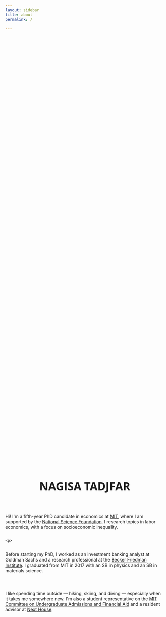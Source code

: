 ```yaml
---
layout: sidebar
title: about
permalink: /

---
```


<div style="display: flex; flex-direction: column; justify-content: center; min-height: 80vh; max-width: 700px; margin: 0 auto; text-align: left;">

  <h1 style="text-align: center; font-size: 2.2rem; font-family: Open Sans, sans-serif; margin-bottom: 2rem;">
    NAGISA TADJFAR
  </h1>


<br>

  <p>
Hi! I'm a fifth-year PhD candidate in economics at <a href="https://economics.mit.edu/" target="_blank">MIT</a>, where I am supported by the <a href="https://www.nsfgrfp.org/" target="_blank">National Science Foundation</a>. I research topics in labor economics, with a focus on socioeconomic inequality. 
  </p>

    <p>
Before starting my PhD, I worked as an investment banking analyst at Goldman Sachs and a research professional at the <a href="https://bfi.uchicago.edu/" target="_blank">Becker Friedman Institute</a>. I graduated from MIT in 2017 with an SB in physics and an SB in materials science. 
  </p>

  <p>
I like spending time outside &mdash; hiking, skiing, and diving &mdash; especially when it takes me somewhere new. I'm also a student representative on the <a href="https://facultygovernance.mit.edu/committee/committee-undergraduate-admissions-and-financial-aid" target="_blank">MIT Committee on Undergraduate Admissions and Financial Aid</a> and a resident advisor at  <a href="https://next.mit.edu" target="_blank">Next House</a>.
  </p>

</div>